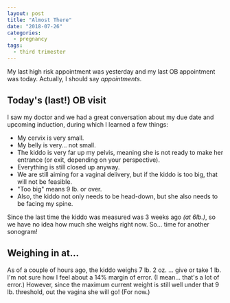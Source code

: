 ```yaml
---
layout: post
title: "Almost There"
date: "2018-07-26"
categories:
  - pregnancy
tags:
  - third trimester
---
```


My last high risk appointment was yesterday and my last OB appointment was today. Actually, I should say _appointments_.

## Today's (last!) OB visit

I saw my doctor and we had a great conversation about my due date and upcoming induction, during which I learned a few things:

* My cervix is very small.
* My belly is very... not small.
* The kiddo is very far up my pelvis, meaning she is not ready to make her entrance (or exit, depending on your perspective).
* Everything is still closed up anyway.
* We are still aiming for a vaginal delivery, but if the kiddo is too big, that will not be feasible.
* "Too big" means 9 lb. or over.
* Also, the kiddo not only needs to be head-down, but she also needs to be facing my spine.

Since the last time the kiddo was measured was 3 weeks ago _(at 6lb.)_, so we have no idea how much she weighs right now. So... time for another sonogram!

## Weighing in at...

As of a couple of hours ago, the kiddo weighs 7 lb. 2 oz. ... give or take 1 lb. I'm not sure how I feel about a 14% margin of error. (I mean... that's a lot of error.) However, since the maximum current weight is still well under that 9 lb. threshold, out the vagina she will go! (For now.)
